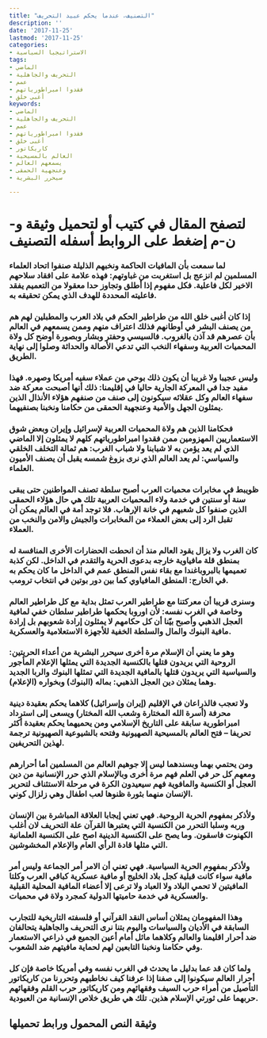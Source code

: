 ```yaml
---
title: "التصنيف، عندما يحكم عبيد التحريف"
description: ''
date: '2017-11-25'
lastmod: '2017-11-25'
categories:
- الاستراتيجيا السياسية
tags:
- الماضي
- التحريف والجاهلية
- عمم
- فقدوا امبراطورياتهم
- أغبى خلق
keywords:
- الماضي
- التحريف والجاهلية
- عمم
- فقدوا امبراطورياتهم
- أغبى خلق
- كاريكاتور
- العالم بالمسيحية
- يسمعهم العالم
- وعنجهية الحمقى
- سيحرر البشرية

---
```

# **لتصفح المقال في كتيب أو لتحميل وثيقة و-ن-م إضغط على الروابط أسفله** **التصنيف**

### لما سمعت بأن المافيات الحاكمة ونخبهم الذليلة صنفوا اتحاد العلماء المسلمين لم انزعج بل استغربت من غباوتهم: فهذه علامة على افقاد سلاحهم الاخير لكل فاعلية. فكل مفهوم إذا أطلق وتجاوز حدا معقولا من التعميم يفقد فاعليته المحددة للهدف الذي يمكن تحقيقه به.

### إذا كان أغبى خلق الله من طراطير الحكم في بلاد العرب والمطبلين لهم هم من يصنف البشر في أوطانهم فذلك اعتراف منهم وممن يسمعهم في العالم بأن عصرهم قد آذن بالغروب. فالسيسي وحفتر وبشار وبصورة أوضح كل ولاة المحميات العربية وسفهاء النخب التي تدعي الأصالة والحداثة وصلوا إلى نهاية الطريق.

### وليس عجيبا ولا غريبا أن يكون ذلك بوحي من عملاء سفيه أمريكا وصهره. فهذا مفيد جدا في المعركة الجارية حاليا في إقليمنا: ذلك أنها أصبحت معركة ضد سفهاء العالم وكل عقلائه سيكونون إلى صنف من صنفهم هؤلاء الأنذال الذين يمثلون الجهل والأمية وعنجهية الحمقى من حكامنا ونخبنا بصنفيهما.

### فحكامنا الذين هم ولاة المحميات العربية لإسرائيل وإيران وبعض شوق الاستعماريين المهزومين ممن فقدوا امبراطورياتهم كلهم لا يمثلون إلا الماضي الذي لم يعد يؤمن به لا شبابنا ولا شباب الغرب: هم ثمالة التخلف الخلقي والسياسي: لم يعد العالم الذي نرى بزوغ شمسه يقبل أن يصنف الأميون العلماء.

### ظويبط في مخابرات محميات العرب أصبح سلطة تصنف المواطنين حتى يبقى سنة أو سنتين في خدمة ولاء المحميات العربية تلك هي حال هؤلاء الحمقى الذين صنفوا كل شعبهم في خانة الإرهاب. فلا توجد أمة في العالم يمكن أن تقبل الرد إلى بعض العملاء من المخابرات والجيش والامن والنخب من العملاء.

### كان الغرب ولا يزال يقود العالم منذ أن انحطت الحضارات الأخرى المنافسة له بمنطق قلة مافياوية خارجه بدعوى الحرية والتقدم في الداخل. لكن كذبة تعميمها بالبروباغندا مع بقاء نفس المنطق عمم في الداخل ما كان يحكم به في الخارج: المنطق المافياوي كما بين دور بوتين في انتخاب ترومب.

### وسنرى قريبا أن معركتنا مع طراطير العرب تمثل بداية مع كل طراطير العالم وخاصة في الغرب نفسه: لأن اوروبا يحكمها طراطير سلطان خفي لمافية العجل الذهبي وأصبح بيّنا أن كل حكامهم لا يمثلون إرادة شعوبهم بل إرادة مافية البنوك والمال والسلطة الخفية للأجهزة الاستعلامية والعسكرية.

### وهو ما يعني أن الإسلام مرة أخرى سيحرر البشرية من أعداء الحريتين: الروحية التي يريدون قتلها بالكنسية الجديدة التي يمثلها الإعلام المأجور والسياسية التي يريدون قتلها بالمافية الجديدة التي تمثلها البنوك والربا الجديد وهما يمثلان دين العجل الذهبي: بماله (البنوك) وبخواره (الإعلام).

### ولا تعجب فالذراعان في الإقليم (إيران وإسرائيل) كلاهما يحكم بعقيدة دينية محرفة (أسرة الله المختارة وشعب الله المختار) ويسعى إلى استرداد امبراطورية سابقة على التاريخ الإسلامي ومن يحميهما يحكم بعقيدة أكثر تحريفا – فتح العالم بالمسيحية الصهيونية وفتحه بالشيوعية الصهيونية ترجمة لهذين التحريفين.

### ومن يحتمي بهما وبسندهما ليس إلا جوهيم العالم من المسلمين أما أحرارهم ومعهم كل حر في العلم فهم مرة أخرى وبالإسلام الذي حرر الإنسانية من دين العجل أو الكنسية والمافوية فهم سيعيدون الكرة في مرحلة الاستئناف لتحرير الإنسان منهما بثورة ظنوها لعب اطفال وهي زلزال كوني.

### ولأذكر بمفهوم الحرية الروحية. فهي تعني إيجابا العلاقة المباشرة بين الإنسان وربه وسلبا التحرر من الكنسية التي يعتبرها القرآن علة التحريف لان أغلب الكهنوت فاسقون. وما يصح على الكنسية الدينية اصح على الكنسية العلمانية التي مثلها قادة الرأي العام والإعلام المخشوشين.

### ولأذكر بمفهوم الحرية السياسية. فهي تعني أن الامر أمر الجماعة وليس أمر مافية سواء كانت قبلية كجل بلاد الخليج أو مافية عسكرية كباقي العرب وكلتا المافيتين لا تحمي البلاد ولا العباد ولا ترعى إلا أعضاء المافية المحلية القبلية والعسكرية في خدمة حاميتها الدولية كمجرد ولاة في محميات.

### وهذا المفهومان يمثلان أساس النقد القرآني أو فلسفته التاريخية للتجارب السابقة في الأديان والسياسات واليوم بتنا نرى التحريف والجاهلية يتحالفان ضد أحرار اقليمنا والعالم وكلاهما ماثل أمام أعين الجميع في ذراعي الاستعمار وفي حكامنا ونخبنا التابعين لهم لحماية مافيتهم ضد الشعوب.

### ولما كان قد عما بدليل ما يحدث في الغرب نفسه وفي أمريكا خاصة فإن كل أحرار العالم سيكونوا إلى صفنا إذا عرفنا كيف نخاطبهم وتحررنا من كاريكاتور التأصيل من أمراء حرب السيف وفقهائهم ومن كاريكاتور حرب القلم وفقهائهم حربهما على ثورتي الإسلام هذين. تلك هي طريق خلاص الإنسانية من العبودية.

## وثيقة النص المحمول ورابط تحميلها

###